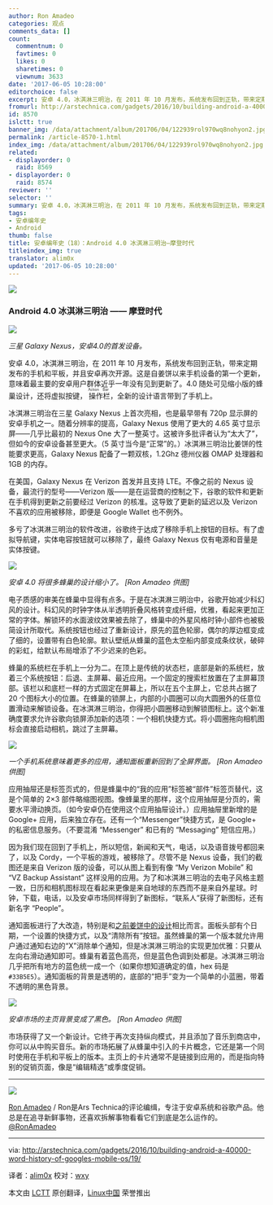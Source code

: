 ```yaml
---
author: Ron Amadeo
categories: 观点
comments_data: []
count:
  commentnum: 0
  favtimes: 0
  likes: 0
  sharetimes: 0
  viewnum: 3633
date: '2017-06-05 10:28:00'
editorchoice: false
excerpt: 安卓 4.0，冰淇淋三明治，在 2011 年 10 月发布，系统发布回到正轨，带来定期发布的手机和平板，并且安卓再次开源。这是自姜饼以来手机设备的第一个更新，意味着最主要的安卓用户群体近乎一年没有见到更新了。
fromurl: http://arstechnica.com/gadgets/2016/10/building-android-a-40000-word-history-of-googles-mobile-os/19/
id: 8570
islctt: true
banner_img: /data/attachment/album/201706/04/122939rol970wq8nohyon2.jpg
permalink: /article-8570-1.html
index_img: /data/attachment/album/201706/04/122939rol970wq8nohyon2.jpg.thumb.jpg
related:
- displayorder: 0
  raid: 8569
- displayorder: 0
  raid: 8574
reviewer: ''
selector: ''
summary: 安卓 4.0，冰淇淋三明治，在 2011 年 10 月发布，系统发布回到正轨，带来定期发布的手机和平板，并且安卓再次开源。这是自姜饼以来手机设备的第一个更新，意味着最主要的安卓用户群体近乎一年没有见到更新了。
tags:
- 安卓编年史
- Android
thumb: false
title: 安卓编年史（18）：Android 4.0 冰淇淋三明治—摩登时代
titleindex_img: true
translator: alim0x
updated: '2017-06-05 10:28:00'
---
```


![](/data/attachment/album/201706/04/122939rol970wq8nohyon2.jpg)


### Android 4.0 冰淇淋三明治 —— 摩登时代


![](/data/attachment/album/201706/04/123210auswiq704wu08iiu.jpg)


*三星 Galaxy Nexus，安卓4.0的首发设备。*


安卓 4.0，冰淇淋三明治，在 2011 年 10 月发布，系统发布回到正轨，带来定期发布的手机和平板，并且安卓再次开源。这是自姜饼以来手机设备的第一个更新，意味着最主要的安卓用户群体近乎一年没有见到更新了。4.0 随处可见缩小版的蜂巢设计，还将虚拟按键，<ruby> 操作栏 <rp>  （ </rp> <rt>  Action Bar </rt> <rp>  ） </rp></ruby>，全新的设计语言带到了手机上。


冰淇淋三明治在三星 Galaxy Nexus 上首次亮相，也是最早带有 720p 显示屏的安卓手机之一。随着分辨率的提高，Galaxy Nexus 使用了更大的 4.65 英寸显示屏——几乎比最初的 Nexus One 大了一整英寸。这被许多批评者认为“太大了”，但如今的安卓设备甚至更大。（5 英寸当今是“正常”的。）冰淇淋三明治比姜饼的性能要求更高，Galaxy Nexus 配备了一颗双核，1.2Ghz 德州仪器 OMAP 处理器和 1GB 的内存。


在美国，Galaxy Nexus 在 Verizon 首发并且支持 LTE。不像之前的 Nexus 设备，最流行的型号——Verizon 版——是在运营商的控制之下，谷歌的软件和更新在手机得到更新之前要经过 Verizon 的核准。这导致了更新的延迟以及 Verizon 不喜欢的应用被移除，即便是 Google Wallet 也不例外。


多亏了冰淇淋三明治的软件改进，谷歌终于达成了移除手机上按钮的目标。有了虚拟导航键，实体电容按钮就可以移除了，最终 Galaxy Nexus 仅有电源和音量是实体按键。


![](/data/attachment/album/201706/04/123242clm8yyddl8lmcr8r.jpg)


*安卓 4.0 将很多蜂巢的设计缩小了。 [Ron Amadeo 供图]*


电子质感的审美在蜂巢中显得有点多。于是在冰淇淋三明治中，谷歌开始减少科幻风的设计。科幻风的时钟字体从半透明折叠风格转变成纤细，优雅，看起来更加正常的字体。解锁环的水面波纹效果被去除了，蜂巢中的外星风格时钟小部件也被极简设计所取代。系统按钮也经过了重新设计，原先的蓝色轮廓，偶尔的厚边框变成了细的，设置带有白色轮廓。默认壁纸从蜂巢的蓝色太空船内部变成条纹状，破碎的彩虹，给默认布局增添了不少迟来的色彩。


蜂巢的系统栏在手机上一分为二。在顶上是传统的状态栏，底部是新的系统栏，放着三个系统按钮：后退、主屏幕、最近应用。一个固定的搜索栏放置在了主屏幕顶部。该栏以和底栏一样的方式固定在屏幕上，所以在五个主屏上，它总共占据了 20 个图标大小的位置。在蜂巢的锁屏上，内部的小圆圈可以向大圆圈外的任意位置滑动来解锁设备。在冰淇淋三明治，你得把小圆圈移动到解锁图标上。这个新准确度要求允许谷歌向锁屏添加新的选项：一个相机快捷方式。将小圆圈拖向相机图标会直接启动相机，跳过了主屏幕。


![](/data/attachment/album/201706/04/123314ynmoqfae006e2ho9.jpg)


*一个手机系统意味着更多的应用，通知面板重新回到了全屏界面。 [Ron Amadeo 供图]*


应用抽屉还是标签页式的，但是蜂巢中的“我的应用”标签被“部件”标签页替代，这是个简单的 2×3 部件略缩图视图。像蜂巢里的那样，这个应用抽屉是分页的，需要水平滑动换页。（如今安卓仍在使用这个应用抽屉设计。）应用抽屉里新增的是 Google+ 应用，后来独立存在。还有一个“Messenger”快捷方式，是 Google+ 的私密信息服务。（不要混淆 “Messenger” 和已有的 “Messaging” 短信应用。）


因为我们现在回到了手机上，所以短信，新闻和天气，电话，以及语音拨号都回来了，以及 Cordy，一个平板的游戏，被移除了。尽管不是 Nexus 设备，我们的截图还是来自 Verizon 版的设备，可以从图上看到有像 “My Verizon Mobile” 和 “VZ Backup Assistant” 这样没用的应用。为了和冰淇淋三明治的去电子风格主题一致，日历和相机图标现在看起来更像是来自地球的东西而不是来自外星球。时钟，下载，电话，以及安卓市场同样得到了新图标，“联系人”获得了新图标，还有新名字 “People”。


通知面板进行了大改造，特别是和[之前姜饼中的设计](http://cdn.arstechnica.net/wp-content/uploads/2014/02/32.png)相比而言。面板头部有个日期，一个设置的快捷方式，以及“清除所有”按钮。虽然蜂巢的第一个版本就允许用户通过通知右边的“X”消除单个通知，但是冰淇淋三明治的实现更加优雅：只要从左向右滑动通知即可。蜂巢有着蓝色高亮，但是蓝色色调到处都是。冰淇淋三明治几乎把所有地方的蓝色统一成一个（如果你想知道确定的值，hex 码是 `#33B5E5`）。通知面板的背景是透明的，底部的“把手”变为一个简单的小蓝圈，带着不透明的黑色背景。


![](/data/attachment/album/201706/04/123349m8cu78400un4ny89.jpg)


*安卓市场的主页背景变成了黑色。 [Ron Amadeo 供图]*


市场获得了又一个新设计。它终于再次支持纵向模式，并且添加了音乐到商店中，你可以从中购买音乐。新的市场拓展了从蜂巢中引入的卡片概念，它还是第一个同时使用在手机和平板上的版本。主页上的卡片通常不是链接到应用的，而是指向特别的促销页面，像是“编辑精选”或季度促销。




---


![](/data/attachment/album/201706/04/123445b51ttftbki4etttb.jpg)


[Ron Amadeo](http://arstechnica.com/author/ronamadeo) / Ron是Ars Technica的评论编缉，专注于安卓系统和谷歌产品。他总是在追寻新鲜事物，还喜欢拆解事物看看它们到底是怎么运作的。[@RonAmadeo](https://twitter.com/RonAmadeo)




---


via: <http://arstechnica.com/gadgets/2016/10/building-android-a-40000-word-history-of-googles-mobile-os/19/>


译者：[alim0x](https://github.com/alim0x) 校对：[wxy](https://github.com/wxy)


本文由 [LCTT](https://github.com/LCTT/TranslateProject) 原创翻译，[Linux中国](http://linux.cn/) 荣誉推出
